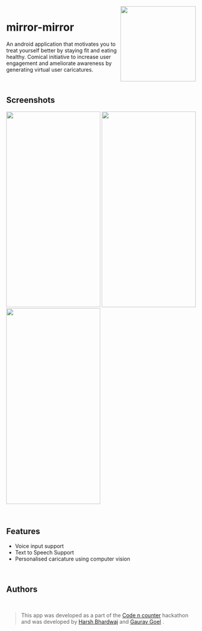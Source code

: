 <img src="https://user-images.githubusercontent.com/20863182/45593026-4a73b800-b99a-11e8-882b-c41828c611e6.png" align="right" height="200" width="200"/>

# mirror-mirror

An android application that motivates you to treat yourself better by staying fit and eating healthy. Comical initiative to
increase user engagement and ameliorate awareness by generating virtual user caricatures.

<br>

## Screenshots

<p float="left">
<img src="https://user-images.githubusercontent.com/20863182/45593169-5f9e1600-b99d-11e8-9da3-0496abfd07c4.jpeg" width="250" height="520" >
<img src="https://user-images.githubusercontent.com/20863182/45593095-af7bdd80-b99b-11e8-993e-28994a0327f8.jpeg" width="250" height="520" >
<img src="https://user-images.githubusercontent.com/20863182/45593124-303ad980-b99c-11e8-8f0e-4e4c8c750740.jpeg" width="250" height="520" >
</p>

<br>



## Features

- Voice input support
- Text to Speech Support
- Personalised caricature using computer vision

<br>


## Authors

<br>

>This app was developed as a part of the [Code n counter](https://www.facebook.com/events/1130194740451659/) hackathon and was developed by [Harsh Bhardwaj](https://github.com/kungfucat) and [Gaurav Goel](https://github.com/gaurav167) .

